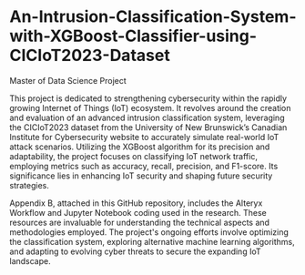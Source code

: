 # An-Intrusion-Classification-System-with-XGBoost-Classifier-using-CICIoT2023-Dataset
Master of Data Science Project

This project is dedicated to strengthening cybersecurity within the rapidly growing Internet of Things (IoT) ecosystem. It revolves around the creation and evaluation of an advanced intrusion classification system, leveraging the CICIoT2023 dataset from the University of New Brunswick’s Canadian Institute for Cybersecurity website to accurately simulate real-world IoT attack scenarios. Utilizing the XGBoost algorithm for its precision and adaptability, the project focuses on classifying IoT network traffic, employing metrics such as accuracy, recall, precision, and F1-score. Its significance lies in enhancing IoT security and shaping future security strategies.

Appendix B, attached in this GitHub repository, includes the Alteryx Workflow and Jupyter Notebook coding used in the research. These resources are invaluable for understanding the technical aspects and methodologies employed. The project's ongoing efforts involve optimizing the classification system, exploring alternative machine learning algorithms, and adapting to evolving cyber threats to secure the expanding IoT landscape.
